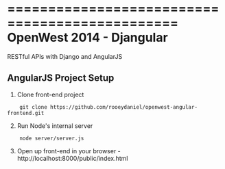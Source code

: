 ===============================================
OpenWest 2014 - Djangular
===============================================

RESTful APIs with Django and AngularJS

AngularJS Project Setup
-----------------------
1. Clone front-end project
```
    git clone https://github.com/rooeydaniel/openwest-angular-frontend.git
```

2. Run Node's internal server
```
    node server/server.js
```

3. Open up front-end in your browser - http://localhost:8000/public/index.html
